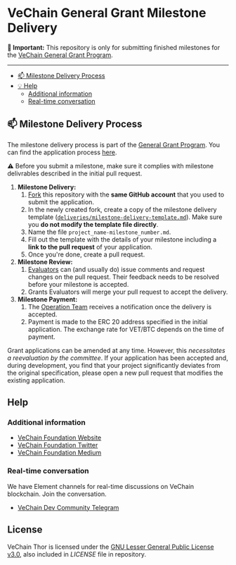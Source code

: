 # VeChain General Grant Milestone Delivery

**:loudspeaker: Important:** This repository is only for submitting finished milestones for the [VeChain General Grant Program](../README.md). 

---

- [:mailbox: Milestone Delivery Process](#mailbox-milestone-delivery-process)
- [:bulb: Help](#bulb-help)
  - [Additional information](#additional-information)
  - [Real-time conversation](#real-time-conversation)

## :mailbox: Milestone Delivery Process

The milestone delivery process is part of the [General Grant Program](../README.md). You can find the application process [here](../README.md#process).  

:warning: Before you submit a milestone, make sure it complies with milestone delivrables described in the initial pull request.

1. **Milestone Delivery:**
   1. [Fork](https://github.com/vechain/Grants-Program/Grant-Milestone-Delivery/fork) this repository with the **same GitHub account** that you used to submit the application.
   2. In the newly created fork, create a copy of the milestone delivery template ([`deliveries/milestone-delivery-template.md`](deliveries/milestone-delivery-template.md)). Make sure you **do not modify the template file directly**.
   3. Name the file `project_name-milestone_number.md`.
   4. Fill out the template with the details of your milestone including a **link to the pull request** of your application.
   5. Once you're done, create a pull request.
2. **Milestone Review:**
   1. [Evaluators](.../Grant-program#vechain-grant-evaluators) can (and usually do) issue comments and request changes on the pull request. Their feedback needs to be resolved before your milestone is accepted.
   2. Grants Evaluators will merge your pull request to accept the delivery.
3. **Milestone Payment:**
   1. The [Operation Team](.../Grant-program#vechain-operation-team) receives a notification once the delivery is accepted.
   2. Payment is made to the ERC 20 address specified in the initial application. The exchange rate for VET/BTC depends on the time of payment.

Grant applications can be amended at any time. However, this _necessitates a reevaluation by the committee_. If your application has been accepted and, during development, you find that your project significantly deviates from the original specification, please open a new pull request that modifies the existing application.

## Help

### Additional information
- [VeChain Foundation Website](https://vechain.org)
- [VeChain Foundation Twitter](https://twitter.com/vechainofficial)
- [VeChain Foundation Medium](https://vechainofficial.medium.com/)

### Real-time conversation

We have Element channels for real-time discussions on VeChain blockchain. Join the conversation.

- [VeChain Dev Community Telegram](https://t.me/VeChainDevCommunity)


## License <!-- omit in toc -->

VeChain Thor is licensed under the
[GNU Lesser General Public License v3.0](https://www.gnu.org/licenses/lgpl-3.0.html), also included
in *LICENSE* file in repository.
